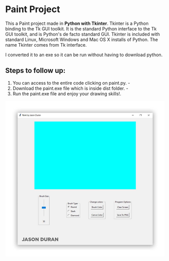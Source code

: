 # Paint Project
This a Paint project made in **Python with Tkinter**. Tkinter is a Python binding to the Tk GUI toolkit. It is the standard Python interface to the Tk GUI toolkit, and is Python's de facto standard GUI. Tkinter is included with standard Linux, Microsoft Windows and Mac OS X installs of Python. The name Tkinter comes from Tk interface.

I converted it to an exe so it can be run without having to download python.

## Steps to follow up:

1. You can access to the entire code clicking on paint.py. -
2. Download the paint.exe file which is inside dist folder.  -
3. Run the paint.exe file and enjoy your drawing skills!.

![name-of-you-image](https://github.com/jasonduran240/paint/blob/master/images/paint.jpg?raw=true)
